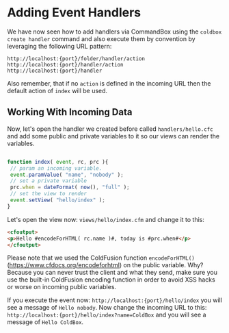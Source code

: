 # Adding Event Handlers

We have now seen how to add handlers via CommandBox using the `coldbox create handler` command and also execute them by convention by leveraging the following URL pattern:

```
http://localhost:{port}/folder/handler/action
http://localhost:{port}/handler/action
http://localhost:{port}/handler
```

Also remember, that if no `action` is defined in the incoming URL then the default action of `index` will be used.

## Working With Incoming Data

Now, let's open the handler we created before called `handlers/hello.cfc` and add some public and private variables to it so our views can render the variables.

```js

function index( event, rc, prc ){
 // param an incoming variable.
 event.paramValue( "name", "nobody" );
 // set a private variable
 prc.when = dateFormat( now(), "full" );
 // set the view to render
 event.setView( "hello/index" );
}

```

Let's open the view now: `views/hello/index.cfm` and change it to this:

```html
<cfoutput>
<p>Hello #encodeForHTML( rc.name )#, today is #prc.when#</p>
</cfoutput>
```

Please note that we used the ColdFusion function `encodeForHTML()` (https://www.cfdocs.org/encodeforhtml) on the public variable. Why? Because you can never trust the client and what they send, make sure you use the built-in ColdFusion encoding function in order to avoid XSS hacks or worse on incoming public variables.

If you execute the event now: `http://localhost:{port}/hello/index` you will see a message of `Hello nobody`. Now change the incoming URL to this: `http://localhost:{port}/hello/index?name=ColdBox` and you will see a message of `Hello ColdBox`.
